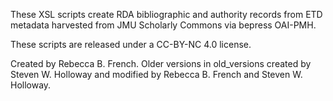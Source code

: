 These XSL scripts create RDA bibliographic and authority records from ETD metadata harvested from JMU Scholarly Commons via bepress OAI-PMH.

These scripts are released under a CC-BY-NC 4.0 license.

Created by Rebecca B. French. Older versions in old_versions created by Steven W. Holloway and modified by Rebecca B. French and Steven W. Holloway.
